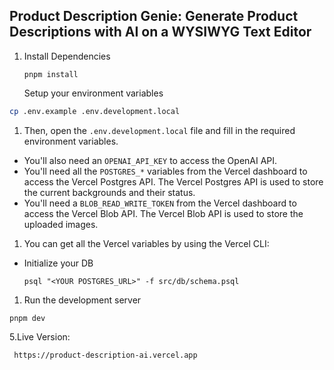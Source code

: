 ## Product Description Genie: Generate Product Descriptions with AI on a WYSIWYG Text Editor

1. Install Dependencies

   ```
   pnpm install
   ```

   Setup your environment variables

```bash
cp .env.example .env.development.local
```

1. Then, open the `.env.development.local` file and fill in the required environment variables.

- You'll also need an `OPENAI_API_KEY` to access the OpenAI API.
- You'll need all the `POSTGRES_*` variables from the Vercel dashboard to access the Vercel Postgres API. The Vercel Postgres API is used to store the current backgrounds and their status.
- You'll need a `BLOB_READ_WRITE_TOKEN` from the Vercel dashboard to access the Vercel Blob API. The Vercel Blob API is used to store the uploaded images.

1. You can get all the Vercel variables by using the Vercel CLI:

- Initialize your DB

  ```
  psql "<YOUR POSTGRES_URL>" -f src/db/schema.psql
  ```

1. Run the development server

```
pnpm dev
```

5.Live Version:

```bash
 https://product-description-ai.vercel.app
```
